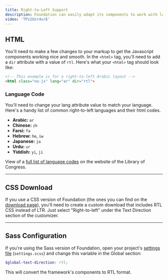 ```yaml
---
title: Right-to-Left Support
description: Foundation can easily adapt its components to work with languages that read from right to left.
video: 'TPz2Uzr4urE'
---
```


## HTML

You'll need to make a few changes to your markup to get the Javascript components working nice and smooth. In the `<html>` tag, you'll need to add a `dir` attribute with a value of `rtl`. Here's what your `<html>` tag should look like:

```html
<!-- This example is for a right-to-left Arabic layout -->
<html class="no-js" lang="ar" dir="rtl">
```

### Language Code

You'll need to change your lang attribute value to match your language. Here's a handy list of common right-to-left languages and their html codes.

- **Arabic:** `ar`
- **Chinese:** `zh`
- **Farsi:** `fa`
- **Hebrew:** `he`, `iw`
- **Japanese:** `ja`
- **Urdu:** `ur`
- **Yiddish:** `yi`, `ji`

View of a [full list of language codes](https://www.loc.gov/standards/iso639-2/php/code_list.php) on the website of the Library of Congress.

---

## CSS Download

If you use a CSS version of Foundation (the ones you can find on the [download page](http://localhost:3000/installation.html#download)), you'll need to create a custom download that includes RTL CSS instead of LTR. Just select "Right-to-left" under the Text Direction section of the customizer.

---

## Sass Configuration

If you're using the Sass version of Foundation, open your project's [settings file](sass.html#the-settings-file) (`settings.scss`) and change this variable in the Global section:

```scss
$global-text-direction: rtl;
```

This will convert the framework's components to RTL format.
